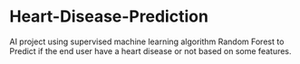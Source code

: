 # Heart-Disease-Prediction
AI project using supervised machine learning algorithm Random Forest to Predict if the end user have a heart disease or not based on some features.
